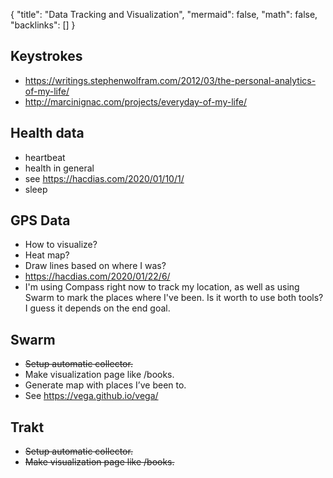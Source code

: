 {
	"title": "Data Tracking and Visualization",
	"mermaid": false,
	"math": false,
	"backlinks": []
}

## Keystrokes

- https://writings.stephenwolfram.com/2012/03/the-personal-analytics-of-my-life/
- http://marcinignac.com/projects/everyday-of-my-life/

## Health data

- heartbeat
- health in general
- see https://hacdias.com/2020/01/10/1/
- sleep

## GPS Data

- How to visualize?
- Heat map?
- Draw lines based on where I was?
- https://hacdias.com/2020/01/22/6/
- I'm using Compass right now to track my location, as well as using Swarm to mark the places where I've been. Is it worth to use both tools? I guess it depends on the end goal.

## Swarm

- ~~Setup automatic collector.~~
- Make visualization page like /books.
- Generate map with places I’ve been to.
- See https://vega.github.io/vega/

## Trakt

- ~~Setup automatic collector.~~
- ~~Make visualization page like /books.~~